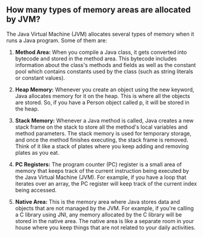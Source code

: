 ## How many types of memory areas are allocated by JVM?
The Java Virtual Machine (JVM) allocates several types of memory when it runs a Java program. Some of them are:

1. **Method Area:** When you compile a Java class, it gets converted into bytecode and stored in the method area. This bytecode includes information about the class's methods and fields as well as the constant pool which contains constants used by the class (such as string literals or constant values).

2. **Heap Memory:** Whenever you create an object using the new keyword, Java allocates memory for it on the heap. This is where all the objects are stored. So, if you have a Person object called p, it will be stored in the heap.

3. **Stack Memory:** Whenever a Java method is called, Java creates a new stack frame on the stack to store all the method's local variables and method parameters. The stack memory is used for temporary storage, and once the method finishes executing, the stack frame is removed. Think of it like a stack of plates where you keep adding and removing plates as you eat.

4. **PC Registers:** The program counter (PC) register is a small area of memory that keeps track of the current instruction being executed by the Java Virtual Machine (JVM). For example, if you have a loop that iterates over an array, the PC register will keep track of the current index being accessed.

5. **Native Area:** This is the memory area where Java stores data and objects that are not managed by the JVM. For example, if you're calling a C library using JNI, any memory allocated by the C library will be stored in the native area. The native area is like a separate room in your house where you keep things that are not related to your daily activities.